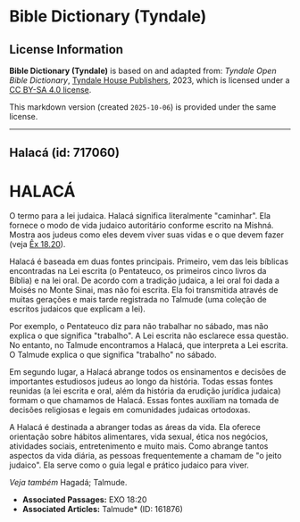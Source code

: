 # Bible Dictionary (Tyndale)

## License Information

**Bible Dictionary (Tyndale)** is based on and adapted from: _Tyndale Open Bible Dictionary_, [Tyndale House Publishers](https://tyndaleopenresources.com/), 2023, which is licensed under a [CC BY-SA 4.0 license](https://creativecommons.org/licenses/by-sa/4.0/legalcode.en).

This markdown version (created `2025-10-06`) is provided under the same license.



--------------------------------

## Halacá (id: 717060)

HALACÁ
======

O termo para a lei judaica. Halacá significa literalmente "caminhar". Ela fornece o modo de vida judaico autoritário conforme escrito na Mishná. Mostra aos judeus como eles devem viver suas vidas e o que devem fazer (veja [Êx 18\.20](https://ref.ly/Exod18:20)).

Halacá é baseada em duas fontes principais. Primeiro, vem das leis bíblicas encontradas na Lei escrita (o Pentateuco, os primeiros cinco livros da Bíblia) e na lei oral. De acordo com a tradição judaica, a lei oral foi dada a Moisés no Monte Sinai, mas não foi escrita. Ela foi transmitida através de muitas gerações e mais tarde registrada no Talmude (uma coleção de escritos judaicos que explicam a lei).

Por exemplo, o Pentateuco diz para não trabalhar no sábado, mas não explica o que significa "trabalho". A Lei escrita não esclarece essa questão. No entanto, no Talmude encontramos a Halacá, que interpreta a Lei escrita. O Talmude explica o que significa "trabalho" no sábado.

Em segundo lugar, a Halacá abrange todos os ensinamentos e decisões de importantes estudiosos judeus ao longo da história. Todas essas fontes reunidas (a lei escrita e oral, além da história da erudição jurídica judaica) formam o que chamamos de Halacá. Essas fontes auxiliam na tomada de decisões religiosas e legais em comunidades judaicas ortodoxas.

A Halacá é destinada a abranger todas as áreas da vida. Ela oferece orientação sobre hábitos alimentares, vida sexual, ética nos negócios, atividades sociais, entretenimento e muito mais. Como abrange tantos aspectos da vida diária, as pessoas frequentemente a chamam de "o jeito judaico". Ela serve como o guia legal e prático judaico para viver.

*Veja também* Hagadá; Talmude.

* **Associated Passages:** EXO 18:20
* **Associated Articles:** Talmude* (ID: 161876)

